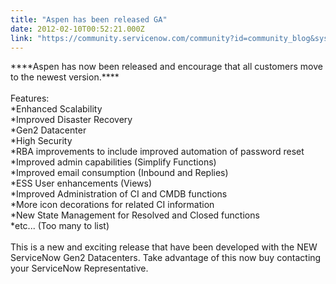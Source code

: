 ```yaml
---
title: "Aspen has been released GA"
date: 2012-02-10T00:52:21.000Z
link: "https://community.servicenow.com/community?id=community_blog&sys_id=8b4ea6addbd0dbc01dcaf3231f96190f"
---
```

<p>****Aspen has now been released and encourage that all customers move to the newest version.****<br /><br />Features:<br />*Enhanced Scalability<br />*Improved Disaster Recovery<br />*Gen2 Datacenter<br />*High Security<br />*RBA improvements to include improved automation of password reset<br />*Improved admin capabilities (Simplify Functions)<br />*Improved email consumption (Inbound and Replies)<br />*ESS User enhancements (Views)<br />*Improved Administration of CI and CMDB functions<br />*More icon decorations for related CI information<br />*New State Management for Resolved and Closed functions<br />*etc... (Too many to list)<br /><br />This is a new and exciting release that have been developed with the NEW ServiceNow Gen2 Datacenters. Take advantage of this now buy contacting your ServiceNow Representative.</p>